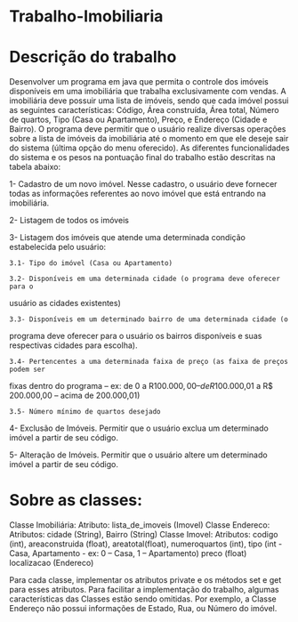 # Trabalho-Imobiliaria

# Descrição do trabalho 

Desenvolver um programa em java que permita o controle dos imóveis disponíveis em uma
imobiliária que trabalha exclusivamente com vendas. A imobiliária deve possuir uma lista de
imóveis, sendo que cada imóvel possui as seguintes características: Código, Área construída, Área
total, Número de quartos, Tipo (Casa ou Apartamento), Preço, e Endereço (Cidade e Bairro).
O programa deve permitir que o usuário realize diversas operações sobre a lista de imóveis da
imobiliária até o momento em que ele deseje sair do sistema (última opção do menu oferecido). As
diferentes funcionalidades do sistema e os pesos na pontuação final do trabalho estão descritas na
tabela abaixo:

  1- Cadastro de um novo imóvel. Nesse cadastro, o usuário deve fornecer todas
as informações referentes ao novo imóvel que está entrando na imobiliária.

  2- Listagem de todos os imóveis
  
  3- Listagem dos imóveis que atende uma determinada condição estabelecida
pelo usuário:

    3.1- Tipo do imóvel (Casa ou Apartamento)
    
    3.2- Disponíveis em uma determinada cidade (o programa deve oferecer para o
usuário as cidades existentes)

    3.3- Disponíveis em um determinado bairro de uma determinada cidade (o
programa deve oferecer para o usuário os bairros disponíveis e suas
respectivas cidades para escolha).

    3.4- Pertencentes a uma determinada faixa de preço (as faixa de preços podem ser
fixas dentro do programa – ex: de 0 a R$100.000,00 – de R$100.000,01 a R$
200.000,00 – acima de 200.000,01)

    3.5- Número mínimo de quartos desejado
    
  4- Exclusão de Imóveis. Permitir que o usuário exclua um determinado imóvel a
partir de seu código.

  5- Alteração de Imóveis. Permitir que o usuário altere um determinado imóvel a
partir de seu código.

# Sobre as classes:

Classe Imobiliária:
Atributo: lista_de_imoveis (Imovel)
Classe Endereco:
Atributos: cidade (String), Bairro (String)
Classe Imovel:
Atributos: codigo (int), areaconstruida (float), areatotal(float), numeroquartos (int),
tipo (int - Casa, Apartamento - ex: 0 – Casa, 1 – Apartamento)
preco (float)
localizacao (Endereco)

Para cada classe, implementar os atributos private e os métodos set e get para esses atributos.
Para facilitar a implementação do trabalho, algumas características das Classes estão sendo
omitidas. Por exemplo, a Classe Endereço não possui informações de Estado, Rua, ou Número do
imóvel.
